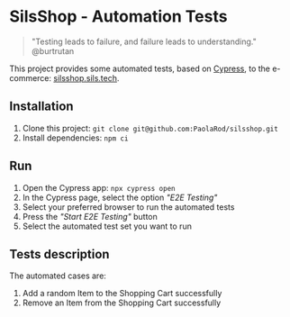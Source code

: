 # SilsShop - Automation Tests

> "Testing leads to failure, and failure leads to understanding." @burtrutan

This project provides some automated tests, based on [Cypress](https://www.cypress.io/),
to the e-commerce: [silsshop.sils.tech](https://silsshop.sils.tech).

## Installation

1. Clone this project: `git clone git@github.com:PaolaRod/silsshop.git`
2. Install dependencies: `npm ci`

## Run

1. Open the Cypress app: `npx cypress open`
2. In the Cypress page, select the option _"E2E Testing"_
3. Select your preferred browser to run the automated tests
4. Press the _"Start E2E Testing"_ button
5. Select the automated test set you want to run

## Tests description

The automated cases are:

1. Add a random Item to the Shopping Cart successfully
2. Remove an Item from the Shopping Cart successfully